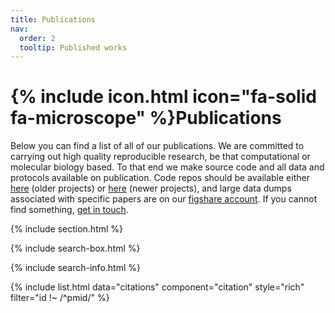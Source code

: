 ```yaml
---
title: Publications
nav:
  order: 2
  tooltip: Published works
---
```


# {% include icon.html icon="fa-solid fa-microscope" %}Publications

Below you can find a list of all of our publications. We are committed to carrying out high quality reproducible research, be that computational or molecular biology based. To that end we make source code and all data and protocols available on publication. Code repos should be available either [here](gitlab.unimelb.edu.au/igr-lab) (older projects) or [here](gitlab.svi.edu.au/igr-lab) (newer projects), and large data dumps associated with specific papers are on our [figshare account](https://figshare.unimelb.edu.au/authors/IRENE_GALLEGO_ROMERO/4359202). If you cannot find something, [get in touch](contact). 

{% include section.html %}

{% include search-box.html %}

{% include search-info.html %}

{% include list.html data="citations" component="citation" style="rich" filter="id !~ /^pmid/" %}
